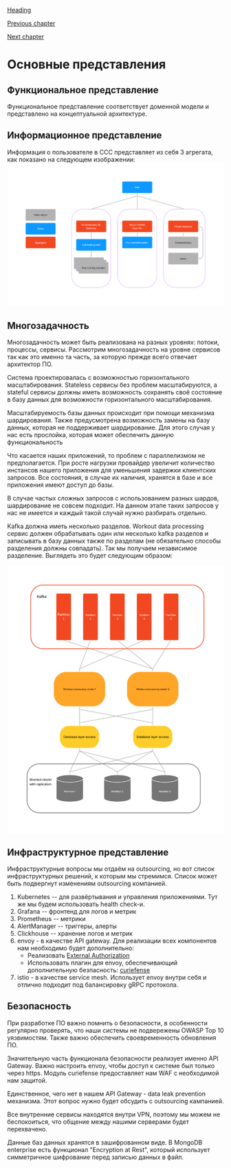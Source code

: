[Heading](../heading.md)

[Previous chapter](13-basic-architecture.md)

[Next chapter](15-risk-analysis.md)


# Основные представления

## Функциональное представление

Функциональное представление соответствует доменной модели и представлено на концептуальной архитектуре.

## Информационное представление

Информация о пользователе в ССС представляет из себя 3 агрегата, как показано на следующем изображении:
![User data representation](../data/user-data-representation.png "User data representation")


## Многозадачность

Многозадачность может быть реализована на разных уровнях: потоки, процессы, сервисы.
Рассмотрим многозадачность на уровне сервисов так как это именно та часть, за которую прежде всего отвечает архитектор ПО.

Система проектировалась с возможностью горизонтального масштабирования. Stateless сервисы без проблем масштабируются, а stateful сервисы должны иметь возможность сохранять своё состояние в базу данных для возможности горизонтального масштабирования.

Масштабируемость базы данных происходит при помощи механизма шардирования. Также предусмотрена возможность замены на базу данных, которая не поддерживает шардирование. Для этого случая у нас есть прослойка, которая может обеспечить данную функциональность

Что касается наших приложений, то проблем с параллелизмом не предполагается. При росте нагрузки провайдер увеличит количество инстансов нашего приложения для уменьшения задержки клиентских запросов. Все состояния, в случае их наличия, хранятся в базе и все приложения имеют доступ до базы.

В случае частых сложных запросов с использованием разных шардов, шардирование не совсем подходит. На данном этапе таких запросов у нас не имеется и каждый такой случай нужно разбирать отдельно.


Kafka должна иметь несколько разделов. Workout data processing сервис должен обрабатывать один или несколько kafka разделов и записывать в базу данных также по разделам (не обязательно способы разделения должны совпадать). Так мы получаем независимое разделение.
Выглядеть это будет следующим образом:

![Scalability](../data/scalability.png "Scalability")



## Инфраструктурное представление

Инфраструктурные вопросы мы отдаём на outsourcing, но вот список инфраструктурных решений, к которым мы стремимся. Список может быть подвергнут изменениям outsourcing компанией.
1. Kubernetes -- для развёртывания и управления приложениями. Тут же мы будем использовать health check-и. 
1. Grafana -- фронтенд для логов и метрик
1. Prometheus -- метрики
1. AlertManager -- триггеры, алерты
1. Clickhouse -- хранение логов и метрик
1. envoy - в качестве API gateway. Для реализации всех компонентов нам необходимо будет дополнительно:
   * Реализовать [External Authorization](https://www.envoyproxy.io/docs/envoy/latest/intro/arch_overview/security/ext_authz_filter)
   * Использовать плагин для envoy, обеспечивающий дополнительную безпасность: [curiefense](https://www.curiefense.io/)
1. istio - в качестве service mesh. Использует envoy внутри себя и отлично подходит под балансировку gRPC протокола.

## Безопасность

При разработке ПО важно помнить о безопасности, в особенности регулярно проверять, что наши системы не подвережены OWASP Top 10 уязвимостям. Также важно обеспечить своевременность обновления ПО.

Значительную часть функционала безопасности реализует именно API Gateway. Важно настроить envoy, чтобы доступ к системе был только через https. Модуль curiefense предоставляет нам WAF с необходимой нам защитой.

Единственное, чего нет в нашем API Gateway - data leak prevention механизма. Этот вопрос нужно будет обсудить с outsourcing кампанией.

Все внутренние сервисы находятся внутри VPN, поэтому мы можем не беспокоиться, что общение между нашими серверами будет перехвачено.

Данные баз данных хранятся в зашифрованном виде. В MongoDB enterprise есть функционал "Encryption at Rest", который использует симметричное шифрование перед записью данных в файл.
